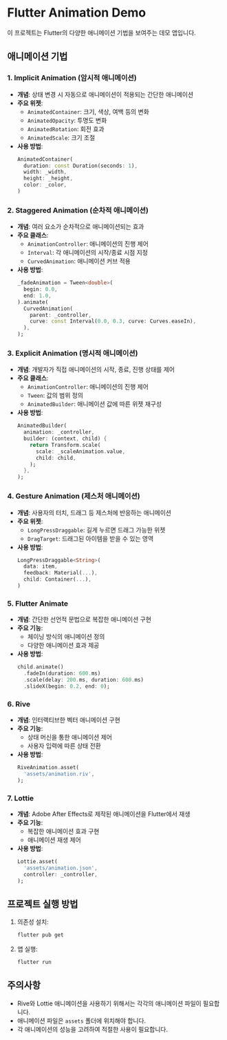 # Flutter Animation Demo

이 프로젝트는 Flutter의 다양한 애니메이션 기법을 보여주는 데모 앱입니다.

## 애니메이션 기법

### 1. Implicit Animation (암시적 애니메이션)
- **개념**: 상태 변경 시 자동으로 애니메이션이 적용되는 간단한 애니메이션
- **주요 위젯**:
  - `AnimatedContainer`: 크기, 색상, 여백 등의 변화
  - `AnimatedOpacity`: 투명도 변화
  - `AnimatedRotation`: 회전 효과
  - `AnimatedScale`: 크기 조절
- **사용 방법**:
  ```dart
  AnimatedContainer(
    duration: const Duration(seconds: 1),
    width: _width,
    height: _height,
    color: _color,
  )
  ```

### 2. Staggered Animation (순차적 애니메이션)
- **개념**: 여러 요소가 순차적으로 애니메이션되는 효과
- **주요 클래스**:
  - `AnimationController`: 애니메이션의 진행 제어
  - `Interval`: 각 애니메이션의 시작/종료 시점 지정
  - `CurvedAnimation`: 애니메이션 커브 적용
- **사용 방법**:
  ```dart
  _fadeAnimation = Tween<double>(
    begin: 0.0,
    end: 1.0,
  ).animate(
    CurvedAnimation(
      parent: _controller,
      curve: const Interval(0.0, 0.3, curve: Curves.easeIn),
    ),
  );
  ```

### 3. Explicit Animation (명시적 애니메이션)
- **개념**: 개발자가 직접 애니메이션의 시작, 종료, 진행 상태를 제어
- **주요 클래스**:
  - `AnimationController`: 애니메이션의 진행 제어
  - `Tween`: 값의 범위 정의
  - `AnimatedBuilder`: 애니메이션 값에 따른 위젯 재구성
- **사용 방법**:
  ```dart
  AnimatedBuilder(
    animation: _controller,
    builder: (context, child) {
      return Transform.scale(
        scale: _scaleAnimation.value,
        child: child,
      );
    },
  );
  ```

### 4. Gesture Animation (제스처 애니메이션)
- **개념**: 사용자의 터치, 드래그 등 제스처에 반응하는 애니메이션
- **주요 위젯**:
  - `LongPressDraggable`: 길게 누르면 드래그 가능한 위젯
  - `DragTarget`: 드래그된 아이템을 받을 수 있는 영역
- **사용 방법**:
  ```dart
  LongPressDraggable<String>(
    data: item,
    feedback: Material(...),
    child: Container(...),
  )
  ```

### 5. Flutter Animate
- **개념**: 간단한 선언적 문법으로 복잡한 애니메이션 구현
- **주요 기능**:
  - 체이닝 방식의 애니메이션 정의
  - 다양한 애니메이션 효과 제공
- **사용 방법**:
  ```dart
  child.animate()
    .fadeIn(duration: 600.ms)
    .scale(delay: 200.ms, duration: 600.ms)
    .slideX(begin: 0.2, end: 0);
  ```

### 6. Rive
- **개념**: 인터랙티브한 벡터 애니메이션 구현
- **주요 기능**:
  - 상태 머신을 통한 애니메이션 제어
  - 사용자 입력에 따른 상태 전환
- **사용 방법**:
  ```dart
  RiveAnimation.asset(
    'assets/animation.riv',
  );
  ```

### 7. Lottie
- **개념**: Adobe After Effects로 제작된 애니메이션을 Flutter에서 재생
- **주요 기능**:
  - 복잡한 애니메이션 효과 구현
  - 애니메이션 재생 제어
- **사용 방법**:
  ```dart
  Lottie.asset(
    'assets/animation.json',
    controller: _controller,
  );
  ```

## 프로젝트 실행 방법

1. 의존성 설치:
   ```bash
   flutter pub get
   ```

2. 앱 실행:
   ```bash
   flutter run
   ```

## 주의사항

- Rive와 Lottie 애니메이션을 사용하기 위해서는 각각의 애니메이션 파일이 필요합니다.
- 애니메이션 파일은 `assets` 폴더에 위치해야 합니다.
- 각 애니메이션의 성능을 고려하여 적절한 사용이 필요합니다.
